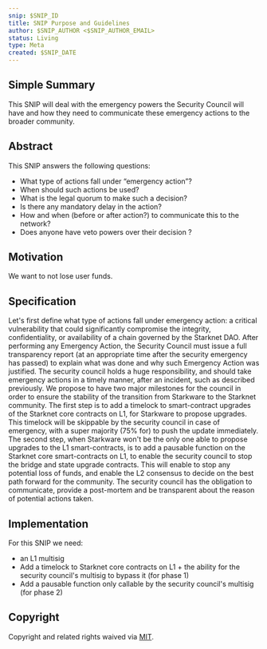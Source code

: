 ```yaml
---
snip: $SNIP_ID
title: SNIP Purpose and Guidelines
author: $SNIP_AUTHOR <$SNIP_AUTHOR_EMAIL>
status: Living
type: Meta
created: $SNIP_DATE
---
```


## Simple Summary

This SNIP will deal with the emergency powers the Security Council will have and how they need to communicate these emergency actions to the broader community.

## Abstract

This SNIP answers the following questions:

- What type of actions fall under “emergency action”?
- When should such actions be used?
- What is the legal quorum to make such a decision?
- Is there any mandatory delay in the action?
- How and when (before or after action?) to communicate this to the network?
- Does anyone have veto powers over their decision ?

## Motivation

We want to not lose user funds.

## Specification

Let's first define what type of actions fall under emergency action: a critical vulnerability that could significantly compromise the integrity, confidentiality, or availability of a chain governed by the Starknet DAO.
After performing any Emergency Action, the Security Council must issue a full transparency report (at an appropriate time after the security emergency has passed) to explain what was done and why such Emergency Action was justified.
The security council holds a huge responsibility, and should take emergency actions in a timely manner, after an incident, such as described previously.
We propose to have two major milestones for the council in order to ensure the stability of the transition from Starkware to the Starknet community.
The first step is to add a timelock to smart-contract upgrades of the Starknet core contracts on L1, for Starkware to propose upgrades. This timelock will be skippable by the security council in case of emergency, with a super majority (75% for) to push the update immediately.
The second step, when Starkware won't be the only one able to propose upgrades to the L1 smart-contracts, is to add a pausable function on the Starknet core smart-contracts on L1, to enable the security council to stop the bridge and state upgrade contracts. This will enable to stop any potential loss of funds, and enable the L2 consensus to decide on the best path forward for the community.
The security council has the obligation to communicate, provide a post-mortem and be transparent about the reason of potential actions taken.

## Implementation

For this SNIP we need:

- an L1 multisig
- Add a timelock to Starknet core contracts on L1 + the ability for the security council's multisig to bypass it (for phase 1)
- Add a pausable function only callable by the security council's multisig (for phase 2)

## Copyright

Copyright and related rights waived via [MIT](../LICENSE).
